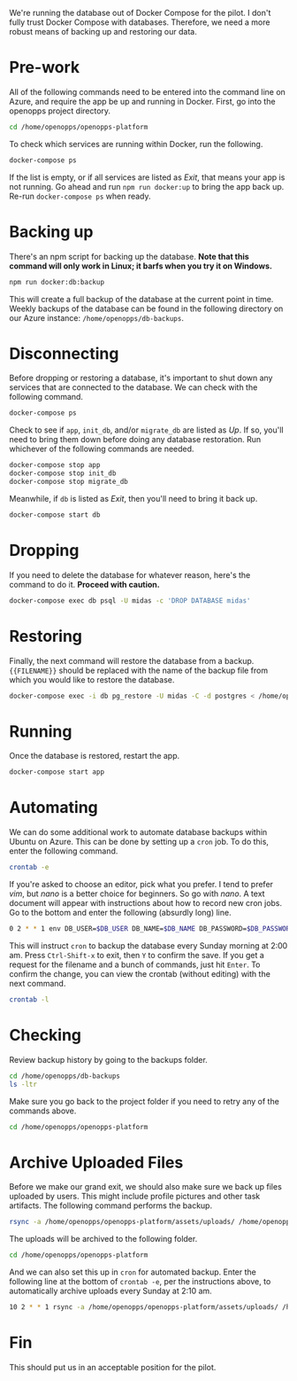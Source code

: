 We're running the database out of Docker Compose for the pilot. I don't fully trust Docker Compose with databases. Therefore, we need a more robust means of backing up and restoring our data.

# Pre-work

All of the following commands need to be entered into the command line on Azure, and require the app be up and running in Docker. First, go into the openopps project directory.

```sh
cd /home/openopps/openopps-platform
```

To check which services are running within Docker, run the following.

```sh
docker-compose ps
```

If the list is empty, or if all services are listed as *Exit*, that means your app is not running. Go ahead and run `npm run docker:up` to bring the app back up. Re-run `docker-compose ps` when ready.

# Backing up

There's an npm script for backing up the database. **Note that this command will only work in Linux; it barfs when you try it on Windows.**

```sh
npm run docker:db:backup
```

This will create a full backup of the database at the current point in time. Weekly backups of the database can be found in the following directory on our Azure instance: `/home/openopps/db-backups`.

# Disconnecting

Before dropping or restoring a database, it's important to shut down any services that are connected to the database. We can check with the following command.

```sh
docker-compose ps
```

Check to see if `app`, `init_db`, and/or `migrate_db` are listed as *Up*. If so, you'll need to bring them down before doing any database restoration. Run whichever of the following commands are needed.

```sh
docker-compose stop app
docker-compose stop init_db
docker-compose stop migrate_db
```

Meanwhile, if `db` is listed as *Exit*, then you'll need to bring it back up.

```sh
docker-compose start db
```

# Dropping

If you need to delete the database for whatever reason, here's the command to do it. **Proceed with caution.**

```sh
docker-compose exec db psql -U midas -c 'DROP DATABASE midas'
```

# Restoring

Finally, the next command will restore the database from a backup. `{{FILENAME}}` should be replaced with the name of the backup file from which you would like to restore the database.

```sh
docker-compose exec -i db pg_restore -U midas -C -d postgres < /home/openopps/db-backups/{{FILENAME}}.dump
```

# Running

Once the database is restored, restart the app.

```sh
docker-compose start app
```

# Automating

We can do some additional work to automate database backups within Ubuntu on Azure. This can be done by setting up a `cron` job. To do this, enter the following command.

```sh
crontab -e
```

If you're asked to choose an editor, pick what you prefer. I tend to prefer *vim*, but *nano* is a better choice for beginners. So go with *nano*. A text document will appear with instructions about how to record new cron jobs. Go to the bottom and enter the following (absurdly long) line.

```sh
0 2 * * 1 env DB_USER=$DB_USER DB_NAME=$DB_NAME DB_PASSWORD=$DB_PASSWORD /usr/local/bin/docker-compose -f /home/openopps/openopps-platform/docker-compose.yml -f /home/openopps/openopps-platform/docker-compose.azure.yml -p openopps-platform-azure exec -T db pg_dump -U midas -Fc midas > /home/openopps/db-backups/$(date +\%Y\%m\%d-\%H\%M\%S).dump 2>&1 | logger -t cron_db_backup

```

This will instruct `cron` to backup the database every Sunday morning at 2:00 am. Press `Ctrl-Shift-x` to exit, then `Y` to confirm the save. If you get a request for the filename and a bunch of commands, just hit `Enter`. To confirm the change, you can view the crontab (without editing) with the next command.

```sh
crontab -l
```

# Checking

Review backup history by going to the backups folder.

```sh
cd /home/openopps/db-backups
ls -ltr
```

Make sure you go back to the project folder if you need to retry any of the commands above.

```sh
cd /home/openopps/openopps-platform
```

# Archive Uploaded Files

Before we make our grand exit, we should also make sure we back up files uploaded by users. This might include profile pictures and other task artifacts. The following command performs the backup.

```sh
rsync -a /home/openopps/openopps-platform/assets/uploads/ /home/openopps/uploads-archive
```

The uploads will be archived to the following folder.

```sh
cd /home/openopps/openopps-platform
```

And we can also set this up in `cron` for automated backup. Enter the following line at the bottom of `crontab -e`, per the instructions above, to automatically archive uploads every Sunday at 2:10 am.

```sh
10 2 * * 1 rsync -a /home/openopps/openopps-platform/assets/uploads/ /home/openopps/uploads-archive
```

# Fin

This should put us in an acceptable position for the pilot.
